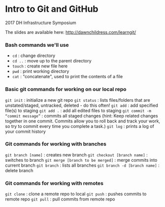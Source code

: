 # Intro to Git and GitHub
2017 DH Infrastructure Symposium

The slides are available here: http://dawnchildress.com/learngit/

### Bash commands we'll use
* `cd` : change directory
* `cd ..` : move up to the parent directory
* `touch` : create new file here
* `pwd` : print working directory
* `cat` : "concatenate", used to print the contents of a file

### Basic git commands for working on our local repo
`git init` : initialize a new git repo
`git status` : lists files/folders that are unstated/staged, untracked, deleted - do this often!
`git add` : add specified file(s) to staging
`git add .` : add all edited files to staging
`git commit -m “commit message”` : commits all staged changes (hint: Keep related changes together in one commit. Commits allow you to roll back and track your work, so try to commit every time you complete a task.)
`git log` : prints a log of your commit history

### Git commands for working with branches
`git branch [name]` : creates new branch
`git checkout [branch name]` : switches to branch
`git merge [branch to be merged]` : merge commits into current branch
`git branch` : lists all branches
`git branch -d [branch name]` : delete branch

### Git commands for working with remotes
`git clone` : clone a remote repo to local
`git push` : pushes commits to remote repo
`git pull` : pull commits from remote repo
